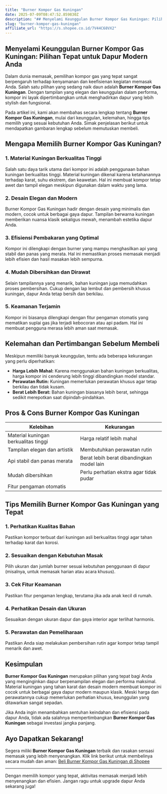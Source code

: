 ```yaml
---
title: "Burner Kompor Gas Kuningan"
date: 2025-07-09T08:47:52.859830Z
description: "## Menyelami Keunggulan Burner Kompor Gas Kuningan: Pilihan Tepat untuk Dapur Modern Anda..."
slug: "burner-kompor-gas-kuningan"
affiliate_url: "https://s.shopee.co.id/7V44C68VX2"
---
```

## Menyelami Keunggulan Burner Kompor Gas Kuningan: Pilihan Tepat untuk Dapur Modern Anda

Dalam dunia memasak, pemilihan kompor gas yang tepat sangat berpengaruh terhadap kenyamanan dan keefisienan kegiatan memasak Anda. Salah satu pilihan yang sedang naik daun adalah **Burner Kompor Gas Kuningan**. Dengan tampilan yang elegan dan keunggulan dalam performa, kompor ini layak dipertimbangkan untuk menghadirkan dapur yang lebih stylish dan fungsional.

Pada artikel ini, kami akan membahas secara lengkap tentang **Burner Kompor Gas Kuningan**, mulai dari keunggulan, kelemahan, hingga tips memilih yang sesuai kebutuhan Anda. Simak penjelasan berikut untuk mendapatkan gambaran lengkap sebelum memutuskan membeli.

## Mengapa Memilih Burner Kompor Gas Kuningan?

### 1. Material Kuningan Berkualitas Tinggi

Salah satu daya tarik utama dari kompor ini adalah penggunaan bahan kuningan berkualitas tinggi. Material kuningan dikenal karena ketahanannya terhadap karat, suhu ekstrem, dan keawetan. Hal ini membuat kompor tetap awet dan tampil elegan meskipun digunakan dalam waktu yang lama.

### 2. Desain Elegan dan Modern

Burner Kompor Gas Kuningan hadir dengan desain yang minimalis dan modern, cocok untuk berbagai gaya dapur. Tampilan berwarna kuningan memberikan nuansa klasik sekaligus mewah, menambah estetika dapur Anda.

### 3. Efisiensi Pembakaran yang Optimal

Kompor ini dilengkapi dengan burner yang mampu menghasilkan api yang stabil dan panas yang merata. Hal ini memastikan proses memasak menjadi lebih efisien dan hasil masakan lebih sempurna.

### 4. Mudah Dibersihkan dan Dirawat

Selain tampilannya yang menarik, bahan kuningan juga memudahkan proses pembersihan. Cukup dengan lap lembut dan pembersih khusus kuningan, dapur Anda tetap bersih dan berkilau.

### 5. Keamanan Terjamin

Kompor ini biasanya dilengkapi dengan fitur pengaman otomatis yang mematikan suplai gas jika terjadi kebocoran atau api padam. Hal ini membuat pengguna merasa lebih aman saat memasak.

## Kelemahan dan Pertimbangan Sebelum Membeli

Meskipun memiliki banyak keunggulan, tentu ada beberapa kekurangan yang perlu diperhatikan:

- **Harga Lebih Mahal:** Karena menggunakan bahan kuningan berkualitas, harga kompor ini cenderung lebih tinggi dibandingkan model standar.
- **Perawatan Rutin:** Kuningan memerlukan perawatan khusus agar tetap berkilau dan tidak kusam.
- **Berat Lebih Berat:** Bahan kuningan biasanya lebih berat, sehingga sedikit merepotkan saat dipindah-pindahkan.

## Pros & Cons Burner Kompor Gas Kuningan

| Kelebihan                                   | Kekurangan                                      |
|----------------------------------------------|------------------------------------------------|
| Material kuningan berkualitas tinggi       | Harga relatif lebih mahal                     |
| Tampilan elegan dan artistik               | Membutuhkan perawatan rutin                 |
| Api stabil dan panas merata                | Berat lebih berat dibandingkan model lain   |
| Mudah dibersihkan                         | Perlu perhatian ekstra agar tidak pudar     |
| Fitur pengaman otomatis                    |                                                    |

## Tips Memilih Burner Kompor Gas Kuningan yang Tepat

### 1. Perhatikan Kualitas Bahan

Pastikan kompor terbuat dari kuningan asli berkualitas tinggi agar tahan terhadap karat dan korosi.

### 2. Sesuaikan dengan Kebutuhan Masak

Pilih ukuran dan jumlah burner sesuai kebutuhan penggunaan di dapur (misalnya, untuk memasak harian atau acara khusus).

### 3. Cek Fitur Keamanan

Pastikan fitur pengaman lengkap, terutama jika ada anak kecil di rumah.

### 4. Perhatikan Desain dan Ukuran

Sesuaikan dengan ukuran dapur dan gaya interior agar terlihat harmonis.

### 5. Perawatan dan Pemeliharaan

Pastikan Anda siap melakukan pembersihan rutin agar kompor tetap tampil menarik dan awet.

## Kesimpulan

**Burner Kompor Gas Kuningan** merupakan pilihan yang tepat bagi Anda yang menginginkan dapur berpenampilan elegan dan performa maksimal. Material kuningan yang tahan karat dan desain modern membuat kompor ini cocok untuk berbagai gaya dapur modern maupun klasik. Meski harga dan perawatannya cukup memerlukan perhatian khusus, keunggulan yang ditawarkan sangat sepadan.

Jika Anda ingin menambahkan sentuhan keindahan dan efisiensi pada dapur Anda, tidak ada salahnya mempertimbangkan **Burner Kompor Gas Kuningan** sebagai investasi jangka panjang.

## Ayo Dapatkan Sekarang!

Segera miliki **Burner Kompor Gas Kuningan** terbaik dan rasakan sensasi memasak yang lebih menyenangkan. Klik link berikut untuk membelinya secara mudah dan aman: [Beli Burner Kompor Gas Kuningan di Shopee](https://s.shopee.co.id/7V44C68VX2)

---

Dengan memilih kompor yang tepat, aktivitas memasak menjadi lebih menyenangkan dan efisien. Jangan ragu untuk upgrade dapur Anda sekarang juga!